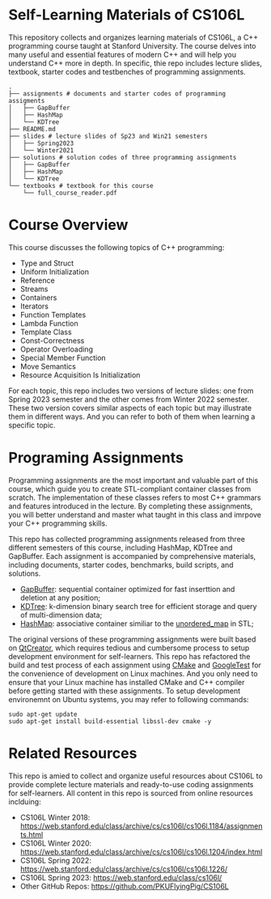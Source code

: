 # Self-Learning Materials of CS106L

This repository collects and organizes learning materials of CS106L, a C++ programming course taught at Stanford University. The course delves into many useful and essential features of modern C++ and will help you understand C++ more in depth. In specific, thie repo includes lecture slides, textbook, starter codes and testbenches of programming assignments.

```shell
.
├── assignments # documents and starter codes of programming assigments
│   ├── GapBuffer
│   ├── HashMap
│   └── KDTree
├── README.md
├── slides # lecture slides of Sp23 and Win21 semesters
│   ├── Spring2023
│   └── Winter2021
├── solutions # solution codes of three programming assignments
│   ├── GapBuffer
│   ├── HashMap
│   └── KDTree
└── textbooks # textbook for this course
    └── full_course_reader.pdf
```

# Course Overview
This course discusses the following topics of C++ programming:
- Type and Struct
- Uniform Initialization
- Reference
- Streams
- Containers
- Iterators
- Function Templates
- Lambda Function
- Template Class
- Const-Correctness
- Operator Overloading
- Special Member Function
- Move Semantics
- Resource Acquisition Is Initialization

For each topic, this repo includes two versions of lecture slides: one from Spring 2023 semester and the other comes from Winter 2022 semester. These two version covers similar aspects of each topic but may illustrate them in different ways. And you can refer to both of them when learning a specific topic.

# Programing Assignments
Programming assignments are the most important and valuable part of this course, which guide you to create STL-compliant container classes from scratch. The implementation of these classes refers to most C++ grammars and features introduced in the lecture. By completing these assignments, you will better understand and master what taught in this class and imrpove your C++ programming skills.

This repo has collected programming assignments released from three different semesters of this course, including HashMap, KDTree and GapBuffer. Each assignment is accompanied by comprehensive materials, including documents, starter codes, benchmarks, build scripts, and solutions.

- [GapBuffer](./assignments/GapBuffer/): sequential container optimized for fast inserttion and deletion at any position;
- [KDTree](./assignments/KDTree/): k-dimension binary search tree for efficient storage and query of multi-dimension data;
- [HashMap](./assignments/HashMap): associative container similiar to the [unordered_map](https://en.cppreference.com/w/cpp/container/unordered_map) in STL;

The original versions of these programming assignments were built based on [QtCreator](https://www.qt.io/product/development-tools), which requires tedious and cumbersome process to setup development environment for self-learners. This repo has refactored the build and test process of each assignment using [CMake](https://cmake.org/) and [GoogleTest](https://github.com/google/googletest) for the convenience of development on Linux machines. And you only need to ensure that your Linux machine has installed CMake and C++ compiler before getting started with these assignments. To setup development environemnt on Ubuntu systems, you may refer to following commands:

```shell
sudo apt-get update
sudo apt-get install build-essential libssl-dev cmake -y
```

# Related Resources
This repo is amied to collect and organize useful resources about CS106L to provide complete lecture materials and ready-to-use coding assignments for self-learners. All content in this repo is sourced from online resources inclduing:
- CS106L Winter 2018: https://web.stanford.edu/class/archive/cs/cs106l/cs106l.1184/assignments.html
- CS106L Winter 2020: https://web.stanford.edu/class/archive/cs/cs106l/cs106l.1204/index.html
- CS106L Spring 2022: https://web.stanford.edu/class/archive/cs/cs106l/cs106l.1226/
- CS106L Spring 2023: https://web.stanford.edu/class/cs106l/
- Other GitHub Repos: https://github.com/PKUFlyingPig/CS106L
